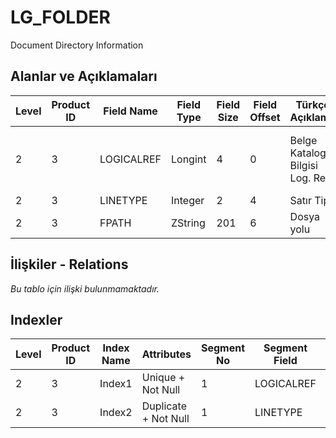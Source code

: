 # LG_FOLDER

Document Directory Information

## Alanlar ve Açıklamaları

| Level | Product ID | Field Name | Field Type | Field Size | Field Offset | Türkçe Açıklama | Expression |
| ----- | ---------- | ---------- | ---------- | ---------- | ------------ | --------------- | ---------- |
| 2 | 3 | LOGICALREF | Longint | 4 | 0 | Belge Katalog Bilgisi Log. Ref. | Document Directory Information Logical Reference |
| 2 | 3 | LINETYPE | Integer | 2 | 4 | Satır Tipi | Line Type |
| 2 | 3 | FPATH | ZString | 201 | 6 | Dosya yolu | Path Of File |

## İlişkiler - Relations

*Bu tablo için ilişki bulunmamaktadır.*

## Indexler

| Level | Product ID | Index Name | Attributes | Segment No | Segment Field | Sense |
| ----- | ---------- | ---------- | ---------- | ---------- | ------------- | ----- |
| 2 | 3 | Index1 | Unique + Not Null | 1 | LOGICALREF | Ascending |
| 2 | 3 | Index2 | Duplicate + Not Null | 1 | LINETYPE | Ascending |
